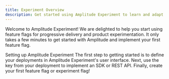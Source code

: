 ```yaml
---
title: Experiment Overview
description: Get started using Amplitude Experiment to learn and adapt experiences for your key audiences. 
---
```


Welcome to Amplitude Experiment! We are delighted to help you start using feature flags for progressive delivery and product experimentation. It only takes a few minutes to get started with Amplitude and implement your first feature flag.

Setting up Amplitude Experiment
The first step to getting started is to define your deployments in Amplitude Experiment's user interface. Next, use the key from your deployment to implement an SDK or REST API. Finally, create your first feature flag or experiment flag!